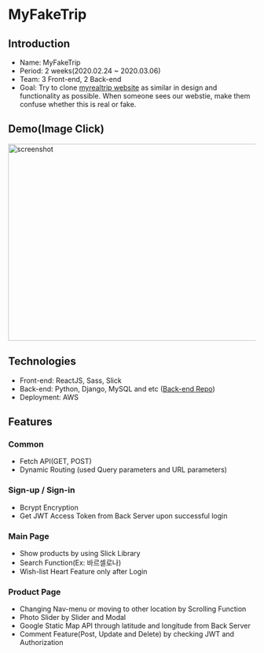 # MyFakeTrip

## Introduction

- Name: MyFakeTrip
- Period: 2 weeks(2020.02.24 ~ 2020.03.06)
- Team: 3 Front-end, 2 Back-end
- Goal: Try to clone [myrealtrip website](https://myrealtrip.com) as similar in design and functionality as possible. When someone sees our webstie, make them confuse whether this is real or fake.

## Demo(Image Click)

<img src="img/screen_shot.png" alt="screenshot" href="https://www.youtube.com/watch?v=DQS73OiWkKM" target="_blank" width="600px" height="400px"/>

## Technologies

- Front-end: ReactJS, Sass, Slick
- Back-end: Python, Django, MySQL and etc ([Back-end Repo](https://github.com/wecode-bootcamp-korea/myfaketrip-backend))
- Deployment: AWS

## Features

### Common

- Fetch API(GET, POST)
- Dynamic Routing (used Query parameters and URL parameters)

### Sign-up / Sign-in

- Bcrypt Encryption
- Get JWT Access Token from Back Server upon successful login

### Main Page

- Show products by using Slick Library
- Search Function(Ex: 바르셀로나)
- Wish-list Heart Feature only after Login

### Product Page

- Changing Nav-menu or moving to other location by Scrolling Function
- Photo Slider by Slider and Modal
- Google Static Map API through latitude and longitude from Back Server
- Comment Feature(Post, Update and Delete) by checking JWT and Authorization
